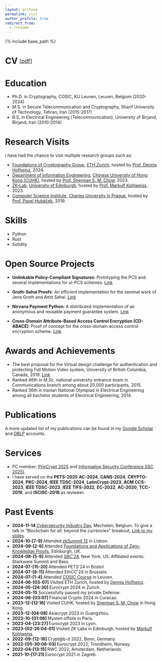 ```yaml
---
layout: archive
permalink: /cv/
author_profile: true
redirect_from:
  - /resume
---
```


{% include base_path %}


<style>
.small {
  font-size: .65em;
  font-weight: normal;
  margin-left: .3em;
}
h1 {
  display: flex;
  align-items: center;
}
.award {
  color: orange;
  font-weight: bold;
}
</style>

# CV <span class="small">[<a class="artifact-link" target="_blank" href="{{ base_path }}/files/CV.pdf">pdf</a>]</span>


Education
======
* Ph.D. in Cryptography, COSIC, KU Leuven, Leuven, Belgium (2020-2024)
* M.S. in Secure Telecommunication and Cryptography, Sharif University of Technology, Tehran, Iran (2015-2017)
* B.S. in Electrical Engineering (Telecommunication), University of Birjand, Birjand, Iran (2010-2014)

Research Visits
======
I have had the chance to visit multiple research groups such as:

- [Foundations of Cryptography Group](https://foc.ethz.ch/#group-picture), [ETH Zurich](https://ethz.ch/en.html), hosted by [Prof. Dennis Hofheinz](https://inf.ethz.ch/people/person-detail.MjY4MTEw.TGlzdC8zMDQsLTg3NDc3NjI0MQ==.html), 2024.
- [Department of Information Engineering](https://www.ie.cuhk.edu.hk/), [Chinese University of Hong Kong (CUHK)](https://www.cuhk.edu.hk/english/index.html), hosted by [Prof. Sherman S. M. Chow](https://staff.ie.cuhk.edu.hk/~smchow/index.htm), 2023.
- [ZK-Lab](https://zk-lab.org/), [University of Edinburgh](https://www.ed.ac.uk/), hosted by [Prof. Markulf Kohlweiss](https://homepages.inf.ed.ac.uk/mkohlwei/), 2023. 
- [Computer Science Institute](https://www.mff.cuni.cz/en/iuuk), [Charles University in Prague](https://cuni.cz/UKEN-1.html), hosted by [Prof. Pavel Hubáček](https://iuuk.mff.cuni.cz/~hubacek/), 2019.

Skills
======
- Python
- Rust
- Solidity

Open Source Projects
======
- **Unlinkable Policy-Compliant Signatures**: Prototyping the PCS and several implementations for ul-PCS schemes. [Link](https://github.com/Mahdi171/Unlinkable_PCS)

- **Groth-Sahai Proofs**: An efficient implementation for the seminal work of Jens Groth and Amit Sahai. [Link](https://github.com/Mahdi171/Groth-Sahai)

- **Nirvana Payment Python**: A distributed implementation of an anonymous and reusable payment guarantee system. [Link](https://github.com/Mahdi171/CD-ABACE)

- **Cross-Domain Attribute-Based Access Control Encryption (CD-ABACE)**: Proof of concept for the cross-domain access control encryption scheme. [Link](https://github.com/Mahdi171/CD-ABACE)

Awards and Achievements
======
- The best proposal for the Virtual design challenge for authentication and protecting Full Motion Video system, University of British Columbia, Canada, 2019. [Link](https://blockchain.ubc.ca/news/virtual-design-challenge-authenticating-and-protecting-full-motion-videos)
- Ranked 46th in M.Sc. national university entrance exam in Communications branch among about 20,000 participants, 2015.
- Ranked 36th in Iranian National Olympiad in Electrical Engineering among all bachelor students of Electrical Engineering, 2014.

Publications
======
A more updated list of my publications can be found in my [Google Scholar](https://scholar.google.com/citations?user=6gVDkOUAAAAJ&hl=en) and [DBLP](https://dblp.org/pid/265/8748.html) accounts.

Services
======
* PC member: [PrivCrypt 2025](https://privcryptworkshop.github.io/) and [Information Security Conference (ISC 2025)](https://isc25.skku.edu/). 
*  I have served on the **PETS-2025** **AC-2024**, **CANS-2024**, **CRYPTO-2024**, **PKC-2024**, **IEEE TDSC-2024**, **LatinCrypt-2023**, **ACM CCS-2023**, **IEEE TDSC-2023**, **IEEE TIFS-2022**, **EC-2022**, **AC-2020**, **TCC-2019**, and **ISCISC-2018** as reviewer.

Past Events
======
- <b> 2024-11-14 </b> [Cybersecurity Industry Day](https://cybersecurity-bites.be/industry-day-2024/), Mechelen, Belgium. To give a talk in "Blockchain for all: beyond the currencies" breakout, [Link to my slides](talks/2024-11-14). 
- <b> 2024-10-[7-9] </b> Attended [zkSummit 12](https://www.zksummit.com/) in Lisbon.
- <b> 2024-09-[2-6] </b> Attended [Foundations and Applications of Zero-Knowledge Proofs](https://www.icms.org.uk/ZeroKnowledgeProofs), Edinburgh, UK.
- <b> 2024-08-[5-9] </b> Attended [SBC'24](https://www.sbc-conference.com/), New York, US. Affiliated events: Starkware Summit and Bass.
- <b> 2024-07-[15-20] </b> Attended PETS'24 in Bristol. 
- <b> 2024-07-[8-11] </b> Attended EthCC'24 in Brussels.
- <b> 2024-07-[1-4] </b> Attended [COSIC Course](https://www.esat.kuleuven.be/cosic/events/cosic-course/) in Leuven.
- <b> 2024-06-[03-07] </b> Visited ETH Zurich, hosted by [Dennis Hofheinz](https://people.inf.ethz.ch/dhofheinz/).
- <b> 2024-05-[24:30] </b> Eurocrypt 2024 in Zurich. 
- <b> 2024-05-15 </b> Successfully passed my private Defense.
- <b> 2024-06-[03:07] </b> Financial Crypto 2024 in Curacao.
- <b> 2023-12-[12:16] </b> Visited CUHK, hosted by [Sherman S. M. Chow](https://staff.ie.cuhk.edu.hk/~smchow/index.htm) in Hong Kong.
- <b> 2023-12-[04:08] </b> Asiacrypt 2023 in Guangzhou.
- <b> 2023-10-[01:06] </b> Mysten offsite in Paris.
- <b> 2023-04-[23:27] </b> Eurocrypt 2023 in Lyon.
- <b> 2023-[02-26:04-01] </b> Visited ZK Labs in Edinburgh, hosted by [Markulf Kohlweiss](https://homepages.inf.ed.ac.uk/mkohlwei/).
- <b> 2022-09-[12-16] </b> Crypt@b-it 2022, Bonn, Germany.
- <b> 2022-[05-30:06-03] </b> Eurocrypt 2022, Trondheim, Norway.
- <b> 2022-04-[13:15] </b> RWC 2022, Amsterdam, Netherlands.
- <b> 2021-10-[17:21] </b> Eurocrypt 2021 in Zagreb.
